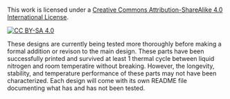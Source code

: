 # 

This work is licensed under a
[Creative Commons Attribution-ShareAlike 4.0 International License][cc-by-sa].

[![CC BY-SA 4.0][cc-by-sa-image]][cc-by-sa]

[cc-by-sa]: http://creativecommons.org/licenses/by-sa/4.0/
[cc-by-sa-image]: https://licensebuttons.net/l/by-sa/4.0/88x31.png
[cc-by-sa-shield]: https://img.shields.io/badge/License-CC%20BY--SA%204.0-lightgrey.svg

These designs are currently being tested more thoroughly before making a formal addition or revison to the main design. These parts have been successfully printed and survived at least 1 thermal cycle between liquid nitrogen and room temperatire without breaking. 
However, the longevity, stability, and temperature performance of these parts may not have been characterized. Each design will come with its own README file documenting what has and has not been tested. 
